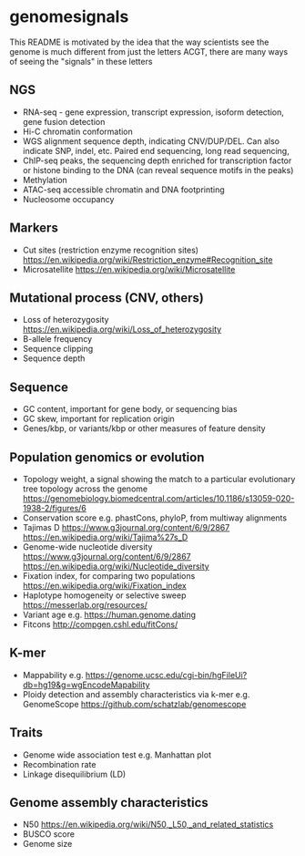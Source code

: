 # genomesignals

This README is motivated by the idea that the way scientists see the genome is much different from just the letters ACGT, there are many ways of seeing the "signals" in these letters


## NGS

- RNA-seq - gene expression, transcript expression, isoform detection, gene fusion detection
- Hi-C chromatin conformation
- WGS alignment sequence depth, indicating CNV/DUP/DEL. Can also indicate SNP, indel, etc. Paired end sequencing, long read sequencing, 
- ChIP-seq peaks, the sequencing depth enriched for transcription factor or histone binding to the DNA (can reveal sequence motifs in the peaks)
- Methylation
- ATAC-seq accessible chromatin and DNA footprinting
- Nucleosome occupancy

## Markers

- Cut sites (restriction enzyme recognition sites) https://en.wikipedia.org/wiki/Restriction_enzyme#Recognition_site
- Microsatellite https://en.wikipedia.org/wiki/Microsatellite

## Mutational process (CNV, others)

- Loss of heterozygosity https://en.wikipedia.org/wiki/Loss_of_heterozygosity
- B-allele frequency
- Sequence clipping
- Sequence depth

## Sequence

- GC content, important for gene body, or sequencing bias
- GC skew, important for replication origin
- Genes/kbp, or variants/kbp or other measures of feature density


## Population genomics or evolution

- Topology weight, a signal showing the match to a particular evolutionary tree topology across the genome https://genomebiology.biomedcentral.com/articles/10.1186/s13059-020-1938-2/figures/6
- Conservation score e.g. phastCons, phyloP, from multiway alignments
- Tajimas D https://www.g3journal.org/content/6/9/2867 https://en.wikipedia.org/wiki/Tajima%27s_D
- Genome-wide nucleotide diversity https://www.g3journal.org/content/6/9/2867 https://en.wikipedia.org/wiki/Nucleotide_diversity
- Fixation index, for comparing two populations https://en.wikipedia.org/wiki/Fixation_index
- Haplotype homogeneity or selective sweep https://messerlab.org/resources/
- Variant age e.g. https://human.genome.dating
- Fitcons http://compgen.cshl.edu/fitCons/


## K-mer

- Mappability e.g. https://genome.ucsc.edu/cgi-bin/hgFileUi?db=hg19&g=wgEncodeMapability
- Ploidy detection and assembly characteristics via k-mer e.g. GenomeScope https://github.com/schatzlab/genomescope

## Traits

- Genome wide association test e.g. Manhattan plot
- Recombination rate
- Linkage disequilibrium (LD)

## Genome assembly characteristics

- N50 https://en.wikipedia.org/wiki/N50,_L50,_and_related_statistics
- BUSCO score
- Genome size
